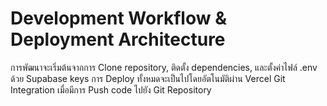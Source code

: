 # Development Workflow & Deployment Architecture

การพัฒนาจะเริ่มต้นจากการ Clone repository, ติดตั้ง dependencies, และตั้งค่าไฟล์ .env ด้วย Supabase keys การ Deploy ทั้งหมดจะเป็นไปโดยอัตโนมัติผ่าน Vercel Git Integration เมื่อมีการ Push code ไปยัง Git Repository